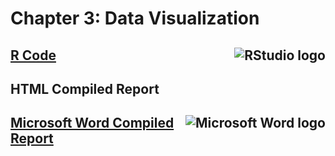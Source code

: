 # Chapter 3: Data Visualization

## <img src="https://img.icons8.com/?size=100&id=YYhSxUUW8osK&format=png&color=000000" alt="RStudio logo" align=right>[R Code](https://github.com/englands/R/blob/main/Data%20Mining%20for%20Business%20Analytics/Chapter%203%3A%20Data%20Visualization/Chapter%203%20Figures%20Code.R) 

## HTML Compiled Report

## <img src="https://img.icons8.com/?size=100&id=13674&format=png&color=000000" alt="Microsoft Word logo" align=right>[Microsoft Word Compiled Report](https://github.com/englands/R/blob/main/Data%20Mining%20for%20Business%20Analytics/Chapter%203%3A%20Data%20Visualization/Chapter-3-Figures-Code.docx)
